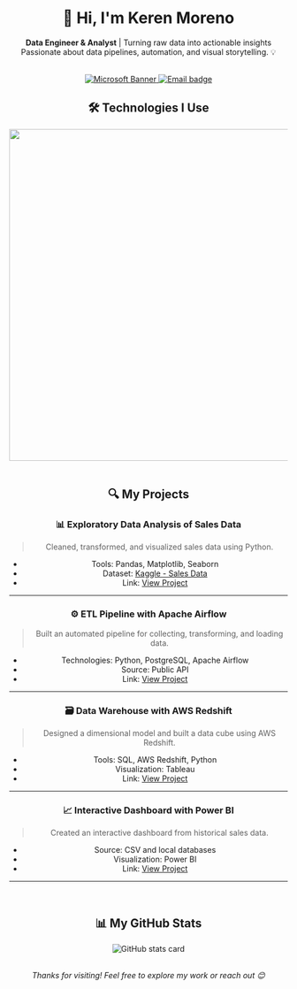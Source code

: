 <!-- Header -->
<h1 align="center">
  👋 Hi, I'm Keren Moreno
</h1>

<p align="center">
  <b>Data Engineer & Analyst</b> | Turning raw data into actionable insights  
  <br/>
  Passionate about data pipelines, automation, and visual storytelling. 💡
</p>

<br/>

<!-- Badges -->
<div align="center">
  <a href="https://learn.microsoft.com/en-us/users/kerenmoreno-5158/credentials/a9d690d9f0b2a8fc?ref=https%3A%2F%2Fwww.linkedin.com%2F"  target="_blank">
    <img src="https://via.placeholder.com/700x150.png?text=Data+Engineer+%26+Analyst" alt="Microsoft Banner" />
  </a>
  <a href="mailto:kerenmoreno.sistemas@gmail.com" target="_blank">
    <img src="https://img.shields.io/badge/-Email-red?style=for-the-badge&logo=email" alt="Email badge"/>
  </a>

<br/>

<!-- Skills Section -->
<h2 align="center">🛠️ Technologies I Use</h2>

<div align="center">
  <img src="https://skillicons.dev/icons?i=python,sql,pandas,numpy,git,docker,airflow,aws,excel,tableau,matplotlib,seaborn" width="600px"/>
</div>

<br/>

<!-- Projects Section -->
<h2 align="center">🔍 My Projects</h2>

### 📊 Exploratory Data Analysis of Sales Data 

> Cleaned, transformed, and visualized sales data using Python.
- Tools: Pandas, Matplotlib, Seaborn
- Dataset: [Kaggle - Sales Data](https://www.kaggle.com/dataset/sales-data-sample) 
- Link: [View Project](https://github.com/kerenmoreno/projeto-analise-vendas) 

---

### ⚙️ ETL Pipeline with Apache Airflow

> Built an automated pipeline for collecting, transforming, and loading data.
- Technologies: Python, PostgreSQL, Apache Airflow
- Source: Public API
- Link: [View Project](https://github.com/kerenmoreno/pipeline-airflow) 

---

### 🗃️ Data Warehouse with AWS Redshift

> Designed a dimensional model and built a data cube using AWS Redshift.
- Tools: SQL, AWS Redshift, Python
- Visualization: Tableau
- Link: [View Project](https://github.com/kerenmoreno/data-warehouse-redshift) 

---

### 📈 Interactive Dashboard with Power BI

> Created an interactive dashboard from historical sales data.
- Source: CSV and local databases
- Visualization: Power BI
- Link: [View Project](https://github.com/kerenmoreno/dashboard-powerbi) 

---

<br/>

<!-- GitHub Stats -->
<h2 align="center">📊 My GitHub Stats</h2>

<div align="center">
  <img src="https://github-readme-stats.vercel.app/api?username=kerenmoreno&show_icons=true&theme=radical" alt="GitHub stats card"/>
</div>

<br/>

<!-- Footer -->
<div align="center">
  <p><i>Thanks for visiting! Feel free to explore my work or reach out 😊</i></p>
</div>
